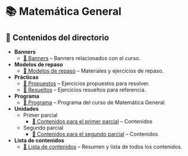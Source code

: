 # 📚 Matemática General
## 📂 **Contenidos del directorio**  
- **Banners**  
  - [📁 Banners](./Banners) – Banners relacionados con el curso.  
- **Modelos de repaso**  
  - [📁 Modelos de repaso](./Modelos_de_repaso) – Materiales y ejercicios de repaso.  
- **Prácticas**  
  - [📁 Propuestos](./Practicas/Propuestos) – Ejercicios propuestos para resolver.  
  - [📁 Resueltos](./Practicas/Resueltos) – Ejercicios resueltos para referencia.  
- **Programa**  
  - [📁 Programa](./Programa) – Programa del curso de Matemática General.  
- **Unidades**
  - Primer parcial
    - [📁 Contenidos para el primer parcial](./Programa) – Contenidos
  - Segundo parcial
    - [📁 Contenidos para el segundo parcial](./Programa) – Contenidos
- **Lista de contenidos**  
  - [📄 Lista de contenidos](./lista_de_contenidos.md) – Resumen y lista de todos los contenidos. 
